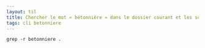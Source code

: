 ```yaml
---
layout: til
title: Chercher le mot « bétonnière » dans le dossier courant et les sous-dossiers
tags: cli betonniere
---
```



```
grep -r betonniere .
```

